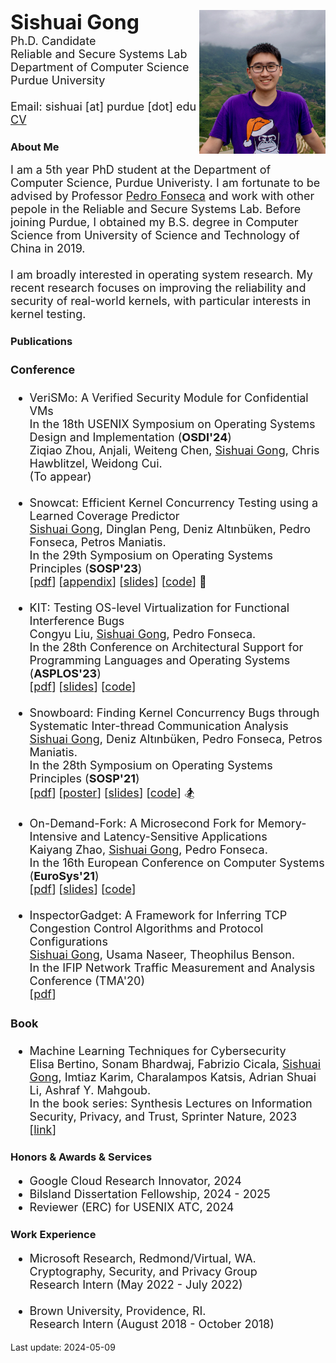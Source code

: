 <div class="introduction">
<div style="float:right; top:0;">
<img src="image/photo.jpg" height="230">
</div>
<div class="leftbox">
<p align="left">
<font size="6"><b>Sishuai Gong</b></font>
<br>
<font size="4">
Ph.D. Candidate
<br>Reliable and Secure Systems Lab
<br>Department of Computer Science
<br>Purdue University
<br>
<br>Email: sishuai [at] purdue [dot] edu
<br><a href="pdf/sishuai.pdf">CV</a>
</font>
</p>
</div>
</div>


<div class="introduction">
    <h3>About Me</h3>
    <font size="4">
    I am a 5th year PhD student at the Department of Computer Science, Purdue Univeristy. I am fortunate to be advised by Professor <a href="https://www.cs.purdue.edu/homes/pfonseca/" style="white-space: nowrap;">Pedro Fonseca</a> and work with other pepole in the Reliable and Secure Systems Lab. Before joining Purdue, I obtained my B.S. degree in Computer Science from University of Science and Technology of China in 2019.
    <br>
    <br>I am broadly interested in operating system research. My recent research focuses on improving the reliability and security of real-world kernels, with particular interests in kernel testing.
    </font>
</div>



<div>
    <h3>Publications</h3>
    <font size="4">
    <h4>Conference</h4>
    <ul>
        <li>
            VeriSMo: A Verified Security Module for Confidential VMs
            <br>
            In the 18th USENIX Symposium on Operating Systems Design and Implementation (<b>OSDI'24</b>)
            <br>
            Ziqiao Zhou, Anjali, Weiteng Chen, <u>Sishuai Gong</u>, Chris Hawblitzel, Weidong Cui.
            <br>
            (To appear)
        </li>
        <br>
        <li>
            Snowcat: Efficient Kernel Concurrency Testing using a Learned Coverage Predictor
            <br>
            <u>Sishuai Gong</u>, Dinglan Peng, Deniz Altınbüken, Pedro Fonseca, Petros Maniatis.
            <br>
            In the 29th Symposium on Operating Systems Principles (<b>SOSP'23</b>)
            <br>
            [<a href="pdf/sosp23-snowcat.pdf">pdf</a>] [<a href="pdf/sosp23-snowcat-appendix.pdf">appendix</a>] [<a href="pdf/sosp23-snowcat-slides.pdf">slides</a>] [<a href="https://github.com/rssys/snowcat">code</a>] 🚜
        </li>
        <br>
        <li>
            KIT: Testing OS-level Virtualization for Functional Interference Bugs
            <br>
            Congyu Liu, <u>Sishuai Gong</u>, Pedro Fonseca.
            <br>
            In the 28th Conference on Architectural Support for Programming Languages and Operating Systems (<b>ASPLOS'23</b>)
            <br>
            [<a href="pdf/asplos23-kit.pdf">pdf</a>] [<a href="pdf/asplos23-kit-slides.pdf">slides</a>] [<a href="https://github.com/rssys/kit">code</a>]
        </li>
        <br>
        <li>
            Snowboard: Finding Kernel Concurrency Bugs through Systematic Inter-thread Communication Analysis
            <br>
            <u>Sishuai Gong</u>, Deniz Altınbüken, Pedro Fonseca, Petros Maniatis.
            <br>
            In the 28th Symposium on Operating Systems Principles (<b>SOSP'21</b>)
            <br>
            [<a href="pdf/sosp21-snowboard.pdf">pdf</a>] [<a href="pdf/sosp21-snowboard-poster.pdf">poster</a>] [<a href="pdf/sosp21-snowboard-slides.pdf">slides</a>] [<a href="https://github.com/rssys/snowboard">code</a>] 🏂
        </li>
        <br>
        <li>
            On-Demand-Fork: A Microsecond Fork for Memory-Intensive and Latency-Sensitive Applications
            <br>
            Kaiyang Zhao, <u>Sishuai Gong</u>, Pedro Fonseca.
            <br>
            In the 16th European Conference on Computer Systems (<b>EuroSys'21</b>)
            <br>
            [<a href="pdf/eurosys21-odf.pdf">pdf</a>] [<a href="pdf/eurosys21-odf-slides.pdf">slides</a>] [<a href="https://github.com/rssys/on-demand-fork">code</a>]
        </li>
        <br>
        <li>
            InspectorGadget: A Framework for Inferring TCP Congestion Control Algorithms and Protocol Configurations
            <br>
            <u>Sishuai Gong</u>, Usama Naseer, Theophilus Benson.
            <br>
            In the IFIP Network Traffic Measurement and Analysis Conference (TMA'20)
            <br>
            [<a href="pdf/tma2020-ig.pdf">pdf</a>]
        </li>
    </ul>
    <h4>Book</h4>
    <ul>
         <li>
            Machine Learning Techniques for Cybersecurity
            <br>
            Elisa Bertino, Sonam Bhardwaj, Fabrizio Cicala, <u>Sishuai Gong</u>, Imtiaz Karim, Charalampos Katsis, Adrian Shuai Li, Ashraf Y. Mahgoub.
            <br>
            In the book series: Synthesis Lectures on Information Security, Privacy, and Trust, Sprinter Nature, 2023
            <br>
            [<a href="https://link.springer.com/book/10.1007/978-3-031-28259-1">link</a>]
        </li>
    </ul>
    </font>
</div>



<div>
    <h3>Honors & Awards & Services</h3>
    <font size="4">
    <ul>
    <li>
        Google Cloud Research Innovator, 2024
    </li>
    <li>
        Bilsland Dissertation Fellowship, 2024 - 2025
    </li>
    <li>
        Reviewer (ERC) for USENIX ATC, 2024
    </li>
    </ul>
    </font>
</div>



<div>
    <h3>Work Experience</h3>
    <font size="4">
    <ul>
    <li>
        Microsoft Research, Redmond/Virtual, WA.
        <br>
        Cryptography, Security, and Privacy Group
        <br>
        Research Intern (May 2022 - July 2022)
    </li>
    <br>
    <li>
        Brown University, Providence, RI.
        <br>
        Research Intern (August 2018 - October 2018)
    </li>
    </ul>
    </font>
</div>



Last update: 2024-05-09
